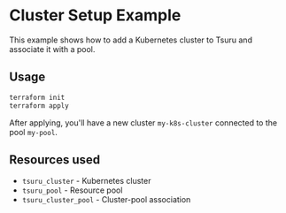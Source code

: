 # Cluster Setup Example

This example shows how to add a Kubernetes cluster to Tsuru and associate it with a pool.

## Usage

```bash
terraform init
terraform apply
```

After applying, you'll have a new cluster `my-k8s-cluster` connected to the pool `my-pool`.

## Resources used

- `tsuru_cluster` - Kubernetes cluster
- `tsuru_pool` - Resource pool
- `tsuru_cluster_pool` - Cluster-pool association

